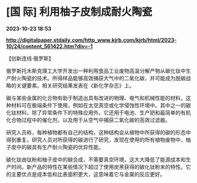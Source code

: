 # [国 际] 利用柚子皮制成耐火陶瓷

**2023-10-23 18:53**

**http://digitalpaper.stdaily.com/http_www.kjrb.com/kjrb/html/2023-10/24/content_561422.htm?div=-1**

【创新连线·俄罗斯】

 俄罗斯托木斯克理工大学开发出一种利用食品工业废物高温分解产物从碳化钛中生产耐火陶瓷的技术。所得样品能够高效捕获大气中的二氧化碳，并可能成为脱碳战略的关键要素。相关研究结果发表在《新化学杂志》上。

 碳与某些金属的化合物有助于制造出具有改进的物理、电气和机械性能的材料，这种材料可在极端条件下使用，例如在太空真空或化学侵蚀性环境中。其中之一的碳化钛材料，除了异常条件下的特殊应用外，它还用于电池、生产钯和最简单的有机化合物过程中的催化剂，以及用于从空气中捕获二氧化碳的高效过滤器。

 研究人员称，每种植物都有自己的结构，这种结构会从植物中所获得的碳的形态中得到重复。研究人员对所获得的碳进行了研究，发现在使用的所有植物废物中，柚子皮中的碳具有生产耐火陶瓷的优异性能。

 碳化钛由钛粉和柚子皮中的碳合成，不需要真空环境，这大大降低了能源成本和生产时间。新产品的特性在某些情况下超过了使用炭黑获得的碳化钛粉末的特性。它的主要优点是成本低和比表面积更大，这意味着它与金属的反应更好。